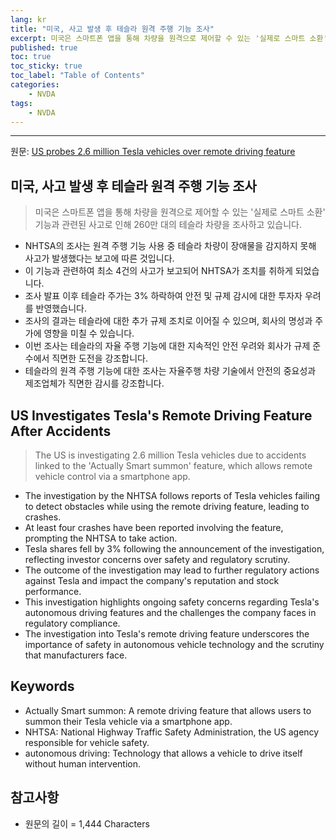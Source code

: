```yaml
---
lang: kr
title: "미국, 사고 발생 후 테슬라 원격 주행 기능 조사"
excerpt: 미국은 스마트폰 앱을 통해 차량을 원격으로 제어할 수 있는 '실제로 스마트 소환' 기능과 관련된 사고로 인해 260만 대의 테슬라 차량을 조사하고 있습니다.
published: true
toc: true
toc_sticky: true
toc_label: "Table of Contents"
categories:
    - NVDA
tags:
    - NVDA
---
```


---

  원문: [US probes 2.6 million Tesla vehicles over remote driving feature](https://www.investing.com/news/stock-market-news/us-probes-26-million-tesla-vehicles-over-remote-driving-feature-93CH-3801126)

## 미국, 사고 발생 후 테슬라 원격 주행 기능 조사

> 미국은 스마트폰 앱을 통해 차량을 원격으로 제어할 수 있는 '실제로 스마트 소환' 기능과 관련된 사고로 인해 260만 대의 테슬라 차량을 조사하고 있습니다.


- NHTSA의 조사는 원격 주행 기능 사용 중 테슬라 차량이 장애물을 감지하지 못해 사고가 발생했다는 보고에 따른 것입니다.
- 이 기능과 관련하여 최소 4건의 사고가 보고되어 NHTSA가 조치를 취하게 되었습니다.
- 조사 발표 이후 테슬라 주가는 3% 하락하여 안전 및 규제 감시에 대한 투자자 우려를 반영했습니다.
- 조사의 결과는 테슬라에 대한 추가 규제 조치로 이어질 수 있으며, 회사의 명성과 주가에 영향을 미칠 수 있습니다.
- 이번 조사는 테슬라의 자율 주행 기능에 대한 지속적인 안전 우려와 회사가 규제 준수에서 직면한 도전을 강조합니다.
- 테슬라의 원격 주행 기능에 대한 조사는 자율주행 차량 기술에서 안전의 중요성과 제조업체가 직면한 감시를 강조합니다.

## US Investigates Tesla's Remote Driving Feature After Accidents

> The US is investigating 2.6 million Tesla vehicles due to accidents linked to the 'Actually Smart summon' feature, which allows remote vehicle control via a smartphone app.


- The investigation by the NHTSA follows reports of Tesla vehicles failing to detect obstacles while using the remote driving feature, leading to crashes.
- At least four crashes have been reported involving the feature, prompting the NHTSA to take action.
- Tesla shares fell by 3% following the announcement of the investigation, reflecting investor concerns over safety and regulatory scrutiny.
- The outcome of the investigation may lead to further regulatory actions against Tesla and impact the company's reputation and stock performance.
- This investigation highlights ongoing safety concerns regarding Tesla's autonomous driving features and the challenges the company faces in regulatory compliance.
- The investigation into Tesla's remote driving feature underscores the importance of safety in autonomous vehicle technology and the scrutiny that manufacturers face.

## Keywords

- Actually Smart summon: A remote driving feature that allows users to summon their Tesla vehicle via a smartphone app.
- NHTSA: National Highway Traffic Safety Administration, the US agency responsible for vehicle safety.
- autonomous driving: Technology that allows a vehicle to drive itself without human intervention.

## 참고사항

- 원문의 길이 = 1,444 Characters

